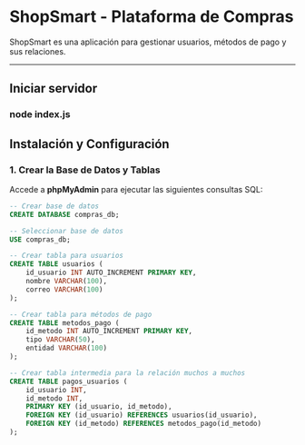 # ShopSmart - Plataforma de Compras

ShopSmart es una aplicación para gestionar usuarios, métodos de pago y sus relaciones.

---
## Iniciar servidor

### node index.js

## Instalación y Configuración

### 1. Crear la Base de Datos y Tablas

Accede a **phpMyAdmin** para ejecutar las siguientes consultas SQL:

```sql
-- Crear base de datos
CREATE DATABASE compras_db;

-- Seleccionar base de datos
USE compras_db;

-- Crear tabla para usuarios
CREATE TABLE usuarios (
    id_usuario INT AUTO_INCREMENT PRIMARY KEY,
    nombre VARCHAR(100),
    correo VARCHAR(100)
);

-- Crear tabla para métodos de pago
CREATE TABLE metodos_pago (
    id_metodo INT AUTO_INCREMENT PRIMARY KEY,
    tipo VARCHAR(50),
    entidad VARCHAR(100)
);

-- Crear tabla intermedia para la relación muchos a muchos
CREATE TABLE pagos_usuarios (
    id_usuario INT,
    id_metodo INT,
    PRIMARY KEY (id_usuario, id_metodo),
    FOREIGN KEY (id_usuario) REFERENCES usuarios(id_usuario),
    FOREIGN KEY (id_metodo) REFERENCES metodos_pago(id_metodo)
);
